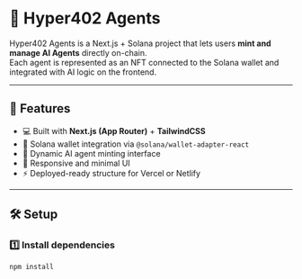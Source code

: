 # 🧠 Hyper402 Agents

Hyper402 Agents is a Next.js + Solana project that lets users **mint and manage AI Agents** directly on-chain.  
Each agent is represented as an NFT connected to the Solana wallet and integrated with AI logic on the frontend.

---

## 🚀 Features

- 💻 Built with **Next.js (App Router)** + **TailwindCSS**
- 🔗 Solana wallet integration via `@solana/wallet-adapter-react`
- 🧩 Dynamic AI agent minting interface
- 🌈 Responsive and minimal UI
- ⚡ Deployed-ready structure for Vercel or Netlify

---

## 🛠️ Setup

### 1️⃣ Install dependencies
```bash
npm install
